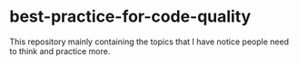 # best-practice-for-code-quality
This repository mainly containing the topics that I have notice people need to think and practice more.
